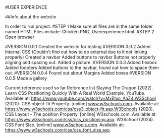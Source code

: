 #USER EXPERIENCE


##Info about the website

In order to run project. 
#STEP 1 
Make sure all files are in the same folder named HTML
Files include: Chicken.PNG, Userexperience.html.
#STEP 2 
Open browser

#VERSION 0.0.1
Created the website for testing
#VERSION 0.0.2
Added Internal CSS (Couldn't find out how to do external due to it not linking properly)
Created a navbar
Added buttons to navbar
Buttons not properly aligning and spacing out.
Added a picture.
#VERSION 0.0.3
Added flexbox
Added foooters
Added buttons to the navbar, found out how to space them out.
#VERSION 0.0.4
Found out about Margins
Added boxes
#VERSION 0.0.5
Made a gallery

Current reference used so far
Reference list
Slaying The Dragon (2022). Learn CSS Positioning Quickly With A Real World Example. YouTube. Available at: https://www.youtube.com/watch?v=MxEtxo_AaZ4.W3School (2020). 
CSS object-fit Property. [online] www.w3schools.com. Available at: https://www.w3schools.com/css/css3_object-fit.asp.W3Schools (2020).
CSS Layout - The position Property. [online] W3schools.com. Available at: https://www.w3schools.com/css/css_positioning.asp.
W3School (2024). CSS Font Size. [online] www.w3schools.com. Available at: https://www.w3schools.com/css/css_font_size.asp.
